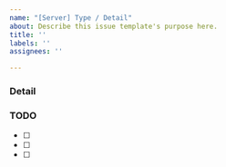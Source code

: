 ```yaml
---
name: "[Server] Type / Detail"
about: Describe this issue template's purpose here.
title: ''
labels: ''
assignees: ''

---
```


### Detail

### TODO
- [ ] 
- [ ] 
- [ ]
